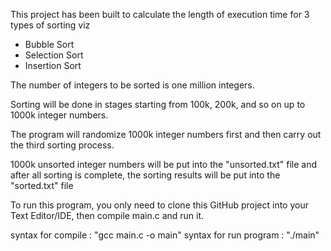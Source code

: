 This project has been built to calculate the length of execution time for 3 types of sorting viz
- Bubble Sort
- Selection Sort
- Insertion Sort

The number of integers to be sorted is one million integers.

Sorting will be done in stages starting from 100k, 200k, and so on up to 1000k integer numbers.

The program will randomize 1000k integer numbers first and then carry out the third sorting process.

1000k unsorted integer numbers will be put into the "unsorted.txt" file and after all sorting is complete, the sorting results will be put into the "sorted.txt" file

To run this program, you only need to clone this GitHub project into your Text Editor/IDE, 
then compile main.c and run it. 

syntax for compile        : "gcc main.c -o main"
syntax for run program    : "./main"
